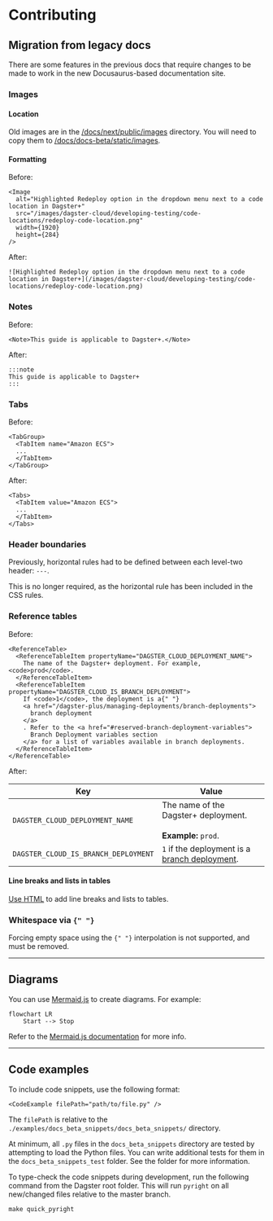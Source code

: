 # Contributing

## Migration from legacy docs

There are some features in the previous docs that require changes to be made to work in the new Docusaurus-based documentation site.

### Images

#### Location

Old images are in the [/docs/next/public/images](https://github.com/dagster-io/dagster/tree/master/docs/next/public/images) directory. You will need to copy them to [/docs/docs-beta/static/images](https://github.com/dagster-io/dagster/tree/master/docs/docs-beta/static/images).

#### Formatting

Before:

```
<Image
  alt="Highlighted Redeploy option in the dropdown menu next to a code location in Dagster+"
  src="/images/dagster-cloud/developing-testing/code-locations/redeploy-code-location.png"
  width={1920}
  height={284}
/>
```

After:

```
![Highlighted Redeploy option in the dropdown menu next to a code location in Dagster+](/images/dagster-cloud/developing-testing/code-locations/redeploy-code-location.png)
```

### Notes

Before:

```
<Note>This guide is applicable to Dagster+.</Note>
```

After:

```
:::note
This guide is applicable to Dagster+
:::
```

### Tabs

Before:

```
<TabGroup>
  <TabItem name="Amazon ECS">
  ...
  </TabItem>
</TabGroup>
```

After:

```
<Tabs>
  <TabItem value="Amazon ECS">
  ...
  </TabItem>
</Tabs>
```

### Header boundaries

Previously, horizontal rules had to be defined between each level-two header: `---`.

This is no longer required, as the horizontal rule has been included in the CSS rules.

### Reference tables

Before:

```
<ReferenceTable>
  <ReferenceTableItem propertyName="DAGSTER_CLOUD_DEPLOYMENT_NAME">
    The name of the Dagster+ deployment. For example, <code>prod</code>.
  </ReferenceTableItem>
  <ReferenceTableItem propertyName="DAGSTER_CLOUD_IS_BRANCH_DEPLOYMENT">
    If <code>1</code>, the deployment is a{" "}
    <a href="/dagster-plus/managing-deployments/branch-deployments">
      branch deployment
    </a>
    . Refer to the <a href="#reserved-branch-deployment-variables">
      Branch Deployment variables section
    </a> for a list of variables available in branch deployments.
  </ReferenceTableItem>
</ReferenceTable>
```

After:

| Key | Value |
|---|---|
| `DAGSTER_CLOUD_DEPLOYMENT_NAME` | The name of the Dagster+ deployment. <br/><br/>  **Example:** `prod`. |
| `DAGSTER_CLOUD_IS_BRANCH_DEPLOYMENT` | `1` if the deployment is a [branch deployment](/dagster-plus/features/ci-cd/branch-deployments/index.md). |

#### Line breaks and lists in tables

[Use HTML](https://www.markdownguide.org/hacks/#table-formatting) to add line breaks and lists to tables.

### Whitespace via `{" "}`

Forcing empty space using the `{" "}` interpolation is not supported, and must be removed.

---

## Diagrams

You can use [Mermaid.js](https://mermaid.js.org/syntax/flowchart.html) to create diagrams. For example:

```mermaid
flowchart LR
    Start --> Stop
```

Refer to the [Mermaid.js documentation](https://mermaid.js.org/) for more info.

---

## Code examples

To include code snippets, use the following format:

```
<CodeExample filePath="path/to/file.py" />
```

The `filePath` is relative to the `./examples/docs_beta_snippets/docs_beta_snippets/` directory.

At minimum, all `.py` files in the `docs_beta_snippets` directory are tested by attempting to load the Python files.
You can write additional tests for them in the `docs_beta_snippets_test` folder. See the folder for more information.

To type-check the code snippets during development, run the following command from the Dagster root folder.
This will run `pyright` on all new/changed files relative to the master branch.

```
make quick_pyright
```
